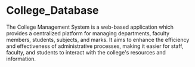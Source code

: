 # College_Database
The College Management System is a web-based application which provides a centralized platform for managing departments, faculty members, students, subjects, and marks.
 It aims to enhance the efficiency and effectiveness of administrative processes, making it easier for staff, faculty, and students to interact with the college's resources and information.


